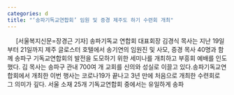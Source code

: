 ```yaml
---
categories: d
title: "‘송파기독교연합회’ 임원 및 증경 제주도 하기 수련회 개최"
---
```

&nbsp;&nbsp;&nbsp;&nbsp; [서울복지신문=장경근 기자] 송파기독교 연합회 대표회장 김경식 목사는 지난 19일부터 21일까지 제주 글로스터 호텔에서 송기연의 임원진 및 사모, 증경 목사 40명과 함께 송파구 기독교연합회의 발전을 도모하기 위한 세미나를 개최하고 부흥회 예배를 인도했다. 김 목사는 송파구 관내 700여 개 교회를 신의와 성실로 이끌고 있다.송파기독교연합회에서 개최한 이번 행사는 코로나19가 끝나고 3년 만에 처음으로 개최한 수련회로 그 의미가 깊다. 서울 소재 25개 기독교연합회 중에서는 유일하게 송파